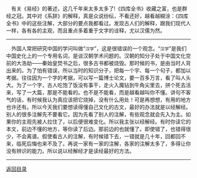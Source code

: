 &emsp;有关《易经》的著述，这几千年来太多太多了!《四库全书》收藏之富，也是群经之冠。其中对《系辞》的解释，真是众说纷纭，不看还好，越看越糊涂：《四库全书》中的这些注解，大部分的要点我都看过。发现古人们的解释，跟我们现代人一样，各有各的主观，而且重点多着重于文字的诠释，尤以汉儒为然。
___
&emsp;外国人常把研究中国的学问叫做“``汉学``”，这是很错误的一个观念。“``汉学``”是我们中国史化上的一个专用名词，是谈汉朝学术问题的。汉朝的知分子处于中国文化空前的大浩劫——秦始皇焚书之后，很多古书都被烧毁。那时候的书，是由当时人背出来的。为了怕有错误，所以当时的知识分子，把每一个宇、每一个句子，都加以考据。往往因为一个字的考据，可以写一篇博士论文，要一百多万言，看了叫人头大。为了一个字，古人吃饱了饭没有事干，走火入魔钻到牛角尖里去，拼个死去活来，写了一大篇，那是不能看的。也不是不能看，而是越看越叫你不懂。讲句不客气的话，有时候我认为真应该把它烧掉，没有什么用处！可是再想想，有用的地方也许还有。所以今天我们要想读得懂自己文化的古文，最好的办法就是以经解经。别人的很多注解先不要看它。因为先看了别人的注解，有些观念就会先入为主。如果你的主观先被人拉住了，以后便很难变化。所以我主张以经解经。有时你读它的本文，前边不懂的地方，等你读了后边。那前边的也就懂了。即使错了，也错得很少，不会离谱。假使看古人的注解，有时候错下去，一错就是几十年，回都回不来，临死后悔也来不及了。再说一家有一家的注解，各家的注解太多了，多得让你没有辨识的能力。所以说以经解经才是读经最好的方法。
___
[返回目录](../../master/README.md#目录)